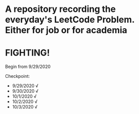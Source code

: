# A repository recording the everyday's LeetCode Problem. Either for job or for academia

# FIGHTING!

Begin from 9/29/2020

Checkpoint: 
- 9/29/2020 √
- 9/30/2020 √
- 10/1/2020 √
- 10/2/2020 √
- 10/3/2020 √
